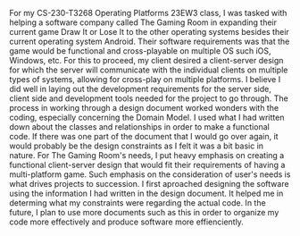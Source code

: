 
For my CS-230-T3268 Operating Platforms 23EW3 class, I was tasked with helping a software company called The Gaming Room in expanding their current game Draw It or Lose It to the other operating systems besides their current operating system Android. Their software requirements was that the game would be functional and cross-playable on multiple OS such iOS, Windows, etc. For this to proceed, my client desired a client-server design for which the server will communicate with the individual clients on multiple types of systems, allowing for cross-play on multiple platforms. I believe I did well in laying out the development requirements for the server side, client side and development tools needed for the project to go through. The process in working through a design document worked wonders with the coding, especially concerning the Domain Model. I used what I had written down about the classes and relationships in order to make a functional code. If there was one part of the document that I would go over again, it would probably be the design constraints as I felt it was a bit basic in nature. For The Gaming Room's needs, I put heavy emphasis on creating a functional client-server design that would fit their requirements of having a multi-platform game. Such emphasis on the consideration of user's needs is what drives projects to succession. I first aproached designing the software using the information I had written in the design document. It helped me in determing what my constraints were regarding the actual code. In the future, I plan to use more documents such as this in order to organize my code more effectively and produce software more effienciently.
